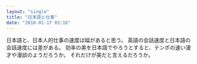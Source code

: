 ```yaml
---
layout: "single"
title: "日本語と仕事"
date: "2018-01-17 03:16"
---
```


日本語と、日本人的仕事の速度は幅があると思う。
英語の会話速度と日本語の会話速度には差がある。
効率の美を日本語でやろうとすると、テンポの速い漫才や漫談のようだろうか。
それだけが美だと言えるだろうか。
